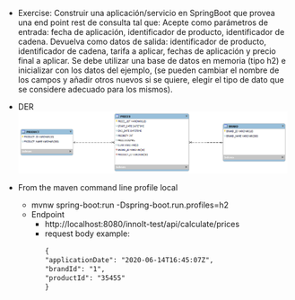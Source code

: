 - Exercise: Construir una aplicación/servicio en SpringBoot que provea una end
point rest de consulta tal que:
Acepte como parámetros de entrada: fecha de aplicación, identificador
de producto, identificador de cadena.
Devuelva como datos de salida: identificador de producto,
identificador de cadena, tarifa a aplicar, fechas de aplicación y
precio final a aplicar.
Se debe utilizar una base de datos en memoria (tipo h2) e inicializar
con los datos del ejemplo, (se pueden cambiar el nombre de los campos
y añadir otros nuevos si se quiere, elegir el tipo de dato que se
considere adecuado para los mismos).


- DER
![InnoIt-prices-DER.png](db-files%2FInnoIt-prices-DER.png)

 
- From the maven command line profile local
  - mvnw spring-boot:run -Dspring-boot.run.profiles=h2
  - Endpoint
    - http://localhost:8080/innoIt-test/api/calculate/prices
    - request body example:
      ````
      {
      "applicationDate": "2020-06-14T16:45:07Z",
      "brandId": "1",
      "productId": "35455"
      }
      ````
